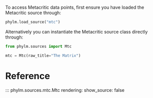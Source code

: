 To access Metacritic data points, first ensure you have loaded the Metacritic source
through:

```python
phylm.load_source("mtc")
```

Alternatively you can instantiate the Metacritic source class directly through:

```python
from phylm.sources import Mtc

mtc = Mtc(raw_title="The Matrix")
```

# Reference

::: phylm.sources.mtc.Mtc
    rendering:
      show_source: false
